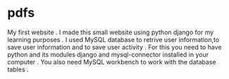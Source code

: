 # pdfs
My first  website .
I made this small website using python django for my learning purposes . 
I used MySQL database to retrive user information,to save user information and to save user activity .
For this you need to have python and its modules django and mysql-connector installed in your computer .
You also need MySQL workbench to work with the database tables .
